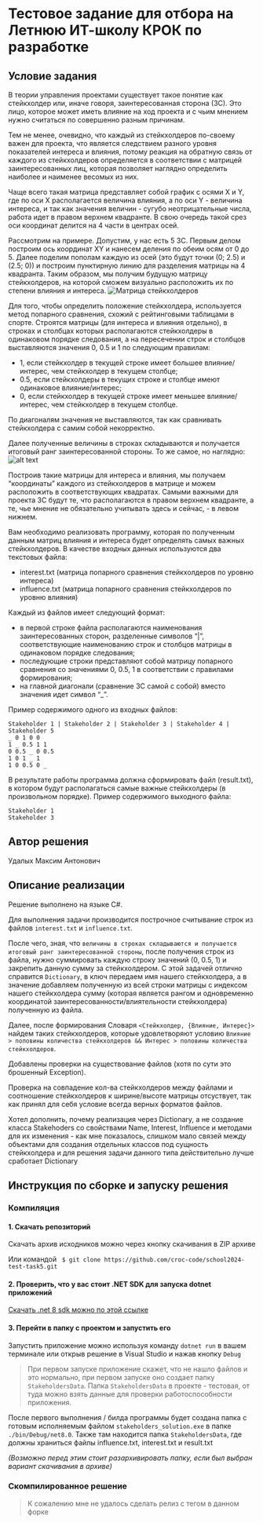 # Тестовое задание для отбора на Летнюю ИТ-школу КРОК по разработке

## Условие задания
В теории управления проектами существует такое понятие как стейкхолдер или, иначе говоря, заинтересованная сторона (ЗС). Это лицо, которое может иметь влияние на ход проекта и с чьим мнением нужно считаться по совершенно разным причинам.

Тем не менее, очевидно, что каждый из стейкхолдеров по-своему важен для проекта, что является следствием разного уровня показателей интереса и влияния, потому реакция на обратную связь от каждого из стейкхолдеров определяется в соответствии с матрицей заинтересованных лиц, которая позволяет наглядно определить наиболее и наименее весомых из них.

Чаще всего такая матрица представляет собой график с осями X и Y, где по оси X располагается величина влияния, а по оси Y - величина интереса, и так как значения величин - сугубо неотрицательные числа, работа идет в правом верхнем квадранте. В свою очередь такой срез оси координат делится на 4 части в центрах осей.

Рассмотрим на примере. Допустим, у нас есть 5 ЗС. Первым делом построим ось координат XY и нанесем деления по обеим осям от 0 до 5. Далее поделим пополам каждую из осей (это будут точки (0; 2.5) и (2.5; 0)) и построим пунктирную линию для разделения матрицы на 4 квадранта. Таким образом, мы получим будущую матрицу стейкхолдеров, на которой сможем визуально расположить их по степени влияния и интереса.
![Матрица стейкхолдеров](https://github.com/croc-code/school2024-test-task5/blob/master/stakeholders_matrix.png)

Для того, чтобы определить положение стейкхолдера, используется метод попарного сравнения, схожий с рейтинговыми таблицами в спорте. Строятся матрицы (для интереса и влияния отдельно), в строках и столбцах которых располагаются стейкхолдеры в одинаковом порядке следования, а на пересечении строк и столбцов выставляются значения 0, 0.5 и 1 по следующим правилам:
- 1, если стейкхолдер в текущей строке имеет большее влияние/интерес, чем стейкхолдер в текущем столбце;
- 0.5, если стейкхолдеры в текущих строке и столбце имеют одинаковое влияние/интерес;
- 0, если стейкхолдер в текущей строке имеет меньшее влияние/интерес, чем стейкхолдер в текущем столбце.

По диагоналям значения не выставляются, так как сравнивать стейкхолдера с самим собой некорректно.

Далее полученные величины в строках складываются и получается итоговый ранг заинтересованной стороны. То же самое, но наглядно:
![alt text](https://github.com/croc-code/school2024-test-task5/blob/master/pair_compair.png)

Построив такие матрицы для интереса и влияния, мы получаем “координаты” каждого из стейкхолдеров в матрице и можем расположить в соответствующих квадратах.
Самыми важными для проекта ЗС будут те, что располагаются в правом верхнем квадранте, а те, чье мнение не обязательно учитывать здесь и сейчас, - в левом нижнем.

Вам необходимо реализовать программу, которая по полученным данным матриц влияния и интереса будет определять самых важных стейкхолдеров. В качестве входных данных используются два текстовых файла:
- interest.txt (матрица попарного сравнения стейкхолдеров по уровню интереса)
- influence.txt (матрица попарного сравнения стейкхолдеров по уровню влияния)

Каждый из файлов имеет следующий формат:
- в первой строке файла располагаются наименования заинтересованных сторон, разделенные символов “|”, соответствующие наименованию строк и столбцов матрицы в одинаковом порядке следования;
- последующие строки представляют собой матрицу попарного сравнения со значениями 0, 0.5, 1 в соответствии с правилами формирования;
- на главной диагонали (сравнение ЗС самой с собой) вместо значения идет символ “_”.

Пример содержимого одного из входных файлов:
```
Stakeholder 1 | Stakeholder 2 | Stakeholder 3 | Stakeholder 4 | Stakeholder 5
_ 0 1 0 0
1 _ 0.5 1 1
0 0.5 _ 0 0.5
1 0 1 _ 1
1 0 0.5 0 _
```

В результате работы программа должна сформировать файл (result.txt), в котором будут располагаться самые важные стейкхолдеры (в произвольном порядке). Пример содержимого выходного файла:
```
Stakeholder 1
Stakeholder 3
```

## Автор решения
Удалых Максим Антонович

## Описание реализации
Решение выполнено на языке C#.

Для выполнения задачи производится построчное считывание строк из файлов `interest.txt` и `influence.txt`.

После чего, зная, что `величины в строках складываются и получается итоговый ранг заинтересованной стороны`, после получения строк из файла, нужно суммировать каждую строку значений (0, 0.5, 1) и закрепить данную сумму за стейкхолдером. C этой задачей отлично справится `Dictionary`, в ключ передаем имя нашего стейкхолдера, а в значение добавляем полученную из всей строки матрицы c индексом нашего стейкхолдера сумму (которая является рангом и одновременно координатой заинтересованности/влиятельности стейкхолдера) полученную из файла.

Далее, после формирования Словаря `<Стейкхолдер, {Влияние, Интерес}>` найдем таких стейкхолдеров, которые удовлетворяют условию `Влияние > половины количества стейкхолдеров && Интерес > половины количества стейкхолдеров`.


Добавлены проверки на существование файлов (хотя по сути это брошенный Exception).

Проверка на совпадение кол-ва стейкхолдеров между файлами и соотношение стейкхолдеров к ширине/высоте матрицы отсуствует, так как принял для себя условие всегда верных форматов файлов.

Хотел дополнить, почему реализация через Dictionary, а не создание класса Stakehoders со свойствами Name, Interest, Influence и методами для их изменения - как мне показалось, слишком мало связей между объектами для создания отдельных классов под сущность стейкхолдера и для решения задачи данного типа действительно лучше сработает Dictionary

## Инструкция по сборке и запуску решения

### Компиляция
#### 1. Скачать репозиторий

Скачать архив исходников можно через кнопку скачивания в ZIP архиве 

Или командой
``` $ git clone https://github.com/croc-code/school2024-test-task5.git```

#### 2. Проверить, что у вас стоит .NET SDK для запуска dotnet приложений
[Скачать .net 8 sdk можно по этой ссылке](https://dotnet.microsoft.com/en-us/download/dotnet/8.0)

#### 3. Перейти в папку с проектом и запустить его

Запустить приложение можно используя команду `dotnet run` в вашем терминале или открыв решение в Visual Studio и нажав кнопку `Debug`

> При первом запуске приложение скажет, что не нашло файлов и это нормально, при первом запуске оно создает папку `StakeholdersData`. Папка `StakeholdersData` в проекте - тестовая, от туда можно взять данные для проверки работоспособности приложения.

После первого выполнения / билда программы будет создана папка с готовым исполняемым файлом `stakeholders_solution.exe` в папке `./bin/Debug/net8.0`.
Также там находится папка `StakeholdersData`, где должны храниться файлы influence.txt, interest.txt и result.txt

*(Возможно перед этим стоит разархивировать папку, если был выбран вариант скачивания в архиве)*

### Скомпилированное решение
> К сожалению мне не удалось сделать релиз с тегом в данном форке